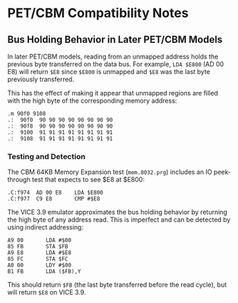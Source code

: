 # PET/CBM Compatibility Notes

## Bus Holding Behavior in Later PET/CBM Models

In later PET/CBM models, reading from an unmapped address holds the previous byte transferred on the data bus. For example, `LDA $E800` (AD 00 E8) will return `$E8` since `$E800` is unmapped and `$E8` was the last byte previously transferred.

This has the effect of making it appear that unmapped regions are filled with the high byte of the corresponding memory address:

```text
.m 90f0 9108
.:  90f0  90 90 90 90 90 90 90 90
.:  90f8  90 90 90 90 90 90 90 90
.:  9100  91 91 91 91 91 91 91 91
.:  9108  91 91 91 91 91 91 91 91
```

### Testing and Detection

The CBM 64KB Memory Expansion test (`mem.8032.prg`) includes an IO peek-through test that expects to see $E8 at $E800:

```
.C:f974  AD 00 E8    LDA $E800
.C:f977  C9 E8       CMP #$E8
```

The VICE 3.9 emulator approximates the bus holding behavior by returning the high byte of any address read.  This is imperfect and can be detected by using indirect addressing:

```assembly
A9 00       LDA #$00
85 FB       STA $FB
A9 E8       LDA #$E8
85 FC       STA $FC
A0 00       LDY #$00
B1 FB       LDA ($FB),Y
```

This should return `$FB` (the last byte transferred before the read cycle), but will return `$E8` on VICE 3.9.
